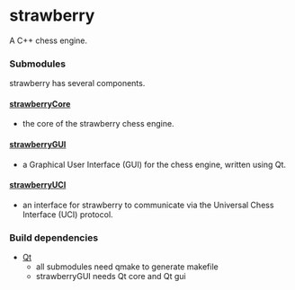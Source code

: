 # strawberry
A C++ chess engine.

### Submodules
strawberry has several components.

#### [strawberryCore](https://github.com/fpringle/strawberryCore)
- the core of the strawberry chess engine.

#### [strawberryGUI](https://github.com/fpringle/strawberryGUI)
- a Graphical User Interface (GUI) for the chess engine, written using Qt.

#### [strawberryUCI](https://github.com/fpringle/strawberryUCI)
- an interface for strawberry to communicate via the Universal Chess Interface (UCI) protocol.


### Build dependencies
- [Qt](https://www.qt.io)
  - all submodules need qmake to generate makefile
  - strawberryGUI needs Qt core and Qt gui
